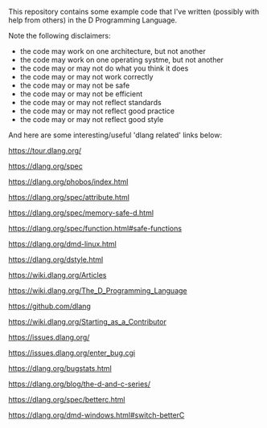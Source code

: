 
This repository contains some example code that I've written (possibly with help from others) in the D Programming Language.

Note the following disclaimers:

- the code may work on one architecture, but not another
- the code may work on one operating systme, but not another
- the code may or may not do what you think it does
- the code may or may not work correctly
- the code may or may not be safe
- the code may or may not be efficient
- the code may or may not reflect standards
- the code may or may not reflect good practice
- the code may or may not reflect good style

And here are some interesting/useful 'dlang related' links below:

https://tour.dlang.org/

https://dlang.org/spec

https://dlang.org/phobos/index.html

https://dlang.org/spec/attribute.html

https://dlang.org/spec/memory-safe-d.html

https://dlang.org/spec/function.html#safe-functions

https://dlang.org/dmd-linux.html

https://dlang.org/dstyle.html


https://wiki.dlang.org/Articles

https://wiki.dlang.org/The_D_Programming_Language


https://github.com/dlang

https://wiki.dlang.org/Starting_as_a_Contributor

https://issues.dlang.org/

https://issues.dlang.org/enter_bug.cgi

https://dlang.org/bugstats.html
 
https://dlang.org/blog/the-d-and-c-series/

https://dlang.org/spec/betterc.html

https://dlang.org/dmd-windows.html#switch-betterC
 
